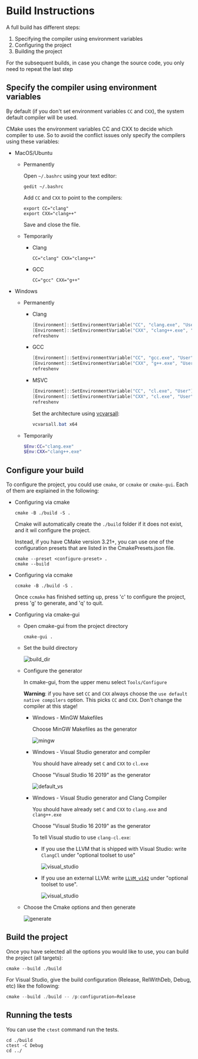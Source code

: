 # Build Instructions

A full build has different steps:

1. Specifying the compiler using environment variables
2. Configuring the project
3. Building the project

For the subsequent builds, in case you change the source code, you only need to repeat the last step

## Specify the compiler using environment variables

By default (if you don't set environment variables `CC` and `CXX`),
the system default compiler will be used.

CMake uses the environment variables CC and CXX to decide which compiler to use.
So to avoid the conflict issues only specify the compilers using these variables:

- MacOS/Ubuntu

  - Permanently

    Open `~/.bashrc` using your text editor:

    ```shell
    gedit ~/.bashrc
    ```

    Add `CC` and `CXX` to point to the compilers:

    ```shell
    export CC="clang"
    export CXX="clang++"
    ```

    Save and close the file.

  - Temporarily

    - Clang

      ```shell
      CC="clang" CXX="clang++"
      ```

    - GCC

      ```shell
      CC="gcc" CXX="g++"
      ```

- Windows

  - Permanently

    - Clang

      ```powershell
      [Environment]::SetEnvironmentVariable("CC", "clang.exe", "User")
      [Environment]::SetEnvironmentVariable("CXX", "clang++.exe", "User")
      refreshenv
      ```

    - GCC

      ```powershell
      [Environment]::SetEnvironmentVariable("CC", "gcc.exe", "User")
      [Environment]::SetEnvironmentVariable("CXX", "g++.exe", "User")
      refreshenv
      ```

    - MSVC

      ```powershell
      [Environment]::SetEnvironmentVariable("CC", "cl.exe", "User")
      [Environment]::SetEnvironmentVariable("CXX", "cl.exe", "User")
      refreshenv
      ```

      Set the architecture using [vcvarsall](https://docs.microsoft.com/en-us/cpp/build/building-on-the-command-line?view=vs-2019#vcvarsall-syntax):

      ```powershell
      vcvarsall.bat x64
      ```

  - Temporarily

    ```powershell
    $Env:CC="clang.exe"
    $Env:CXX="clang++.exe"
    ```

## Configure your build

To configure the project, you could use `cmake`, or `ccmake` or `cmake-gui`.
Each of them are explained in the following:

- Configuring via cmake

  ```shell
  cmake -B ./build -S .
  ```

  Cmake will automatically create the `./build` folder if it does not exist, and it wil configure the project.

  Instead, if you have CMake version 3.21+, you can use one of the configuration presets that are listed in the CmakePresets.json file.

  ```shell
  cmake --preset <configure-preset> .
  cmake --build
  ```

- Configuring via ccmake

  ```shell
  ccmake -B ./build -S .
  ```

  Once `ccmake` has finished setting up, press 'c' to configure the project,
  press 'g' to generate, and 'q' to quit.

- Configuring via cmake-gui

  - Open cmake-gui from the project directory

    ```shell
    cmake-gui .
    ```

  - Set the build directory

    ![build_dir](https://user-images.githubusercontent.com/16418197/82524586-fa48e380-9af4-11ea-8514-4e18a063d8eb.jpg)

  - Configure the generator

    In cmake-gui, from the upper menu select `Tools/Configure`

    **Warning**: if you have set `CC` and `CXX` always choose the `use default native compilers` option.
    This picks `CC` and `CXX`. Don't change the compiler at this stage!

    - Windows - MinGW Makefiles

      Choose MinGW Makefiles as the generator

      ![mingw](https://user-images.githubusercontent.com/16418197/82769479-616ade80-9dfa-11ea-899e-3a8c31d43032.png)

    - Windows - Visual Studio generator and compiler

      You should have already set `C` and `CXX` to `cl.exe`

      Choose "Visual Studio 16 2019" as the generator

      ![default_vs](https://user-images.githubusercontent.com/16418197/82524696-32502680-9af5-11ea-9697-a42000e900a6.jpg)

    - Windows - Visual Studio generator and Clang Compiler

      You should have already set `C` and `CXX` to `clang.exe` and `clang++.exe`

      Choose "Visual Studio 16 2019" as the generator

      To tell Visual studio to use `clang-cl.exe`:

      - If you use the LLVM that is shipped with Visual Studio: write `ClangCl` under "optional toolset to use"

        ![visual_studio](https://user-images.githubusercontent.com/16418197/82781142-ae60ac00-9e1e-11ea-8c77-222b005a8f7e.png)

      - If you use an external LLVM: write [`LLVM_v142`](https://github.com/zufuliu/llvm-utils#llvm-for-visual-studio-2017-and-2019) under "optional toolset to use".

        ![visual_studio](https://user-images.githubusercontent.com/16418197/82769558-b3136900-9dfa-11ea-9f73-02ab8f9b0ca4.png)

  - Choose the Cmake options and then generate

    ![generate](https://user-images.githubusercontent.com/16418197/82781591-c97feb80-9e1f-11ea-86c8-f2748b96f516.png)

## Build the project

Once you have selected all the options you would like to use,
you can build the project (all targets):

```shell
cmake --build ./build
```

For Visual Studio, give the build configuration
(Release, RelWithDeb, Debug, etc) like the following:

```powershell
cmake --build ./build -- /p:configuration=Release
```

## Running the tests

You can use the `ctest` command run the tests.

```shell
cd ./build
ctest -C Debug
cd ../
```
